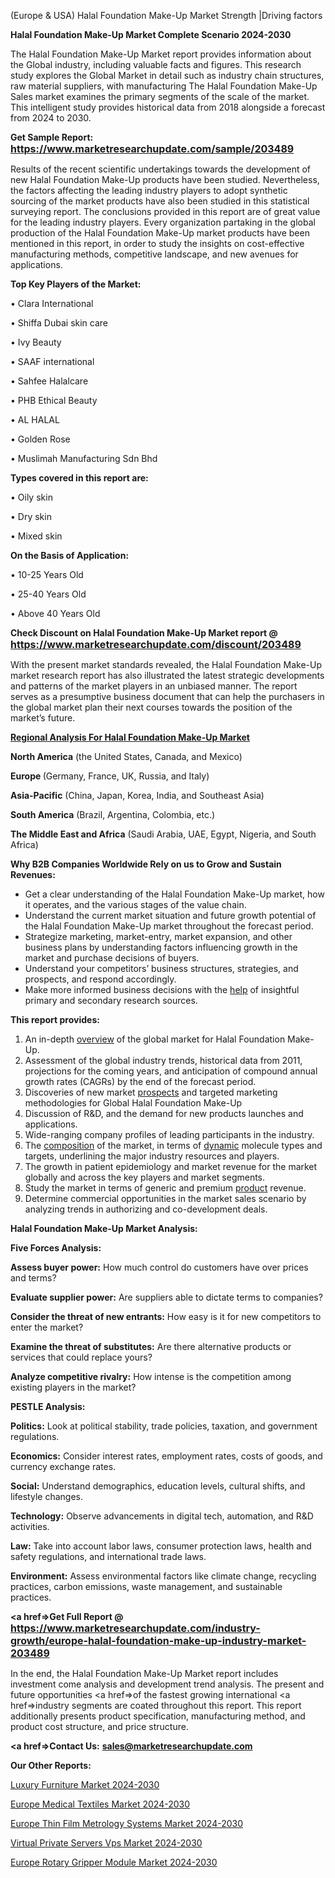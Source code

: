  (Europe & USA) Halal Foundation Make-Up Market Strength |Driving factors

<strong>Halal Foundation Make-Up Market Complete Scenario 2024-2030</strong>

The Halal Foundation Make-Up Market report provides information about the Global industry, including valuable facts and figures. This research study explores the Global Market in detail such as industry chain structures, raw material suppliers, with manufacturing The Halal Foundation Make-Up Sales market examines the primary segments of the scale of the market. This intelligent study provides historical data from 2018 alongside a forecast from 2024 to 2030.

<strong>Get Sample Report: <a href=https://www.marketresearchupdate.com/sample/203489><font size=3 color=#0000ff>https://www.marketresearchupdate.com/sample/203489</font></a></strong>

Results of the recent scientific undertakings towards the development of new Halal Foundation Make-Up products have been studied. Nevertheless, the factors affecting the leading industry players to adopt synthetic sourcing of the market products have also been studied in this statistical surveying report. The conclusions provided in this report are of great value for the leading industry players. Every organization partaking in the global production of the Halal Foundation Make-Up market products have been mentioned in this report, in order to study the insights on cost-effective manufacturing methods, competitive landscape, and new avenues for applications.

<strong>Top Key Players of the Market:</strong>

• Clara International

• Shiffa Dubai skin care

• Ivy Beauty

• SAAF international

• Sahfee Halalcare

• PHB Ethical Beauty

• AL HALAL

• Golden Rose

• Muslimah Manufacturing Sdn Bhd

<strong>Types covered in this report are: </strong>

• Oily skin

• Dry skin

• Mixed skin

<strong>On the Basis of Application:</strong>

• 10-25 Years Old

• 25-40 Years Old

• Above 40 Years Old

<strong>Check Discount on Halal Foundation Make-Up Market report @ <a href=https://www.marketresearchupdate.com/discount/203489><font size=3 color=#0000ff>https://www.marketresearchupdate.com/discount/203489</font></a></strong>

With the present market standards revealed, the Halal Foundation Make-Up market research report has also illustrated the latest strategic developments and patterns of the market players in an unbiased manner. The report serves as a presumptive business document that can help the purchasers in the global market plan their next courses towards the position of the market’s future.

<strong><u><b>Regional Analysis For Halal Foundation Make-Up Market</b></u></strong>

<strong><b>North America</b></strong> (the United States, Canada, and Mexico)

<strong><b>Europe </b></strong>(Germany, France, UK, Russia, and Italy)

<strong><b>Asia-Pacific</b></strong> (China, Japan, Korea, India, and Southeast Asia)

<strong><b>South America</b></strong> (Brazil, Argentina, Colombia, etc.)

<strong><b>The Middle East and Africa</b></strong> (Saudi Arabia, UAE, Egypt, Nigeria, and South Africa)

<strong>Why B2B Companies Worldwide Rely on us to Grow and Sustain Revenues:</strong>
<ul>
  <li>Get a clear understanding of the Halal Foundation Make-Up market, how it operates, and the various stages of the value chain.</li>
  <li>Understand the current market situation and future growth potential of the Halal Foundation Make-Up market throughout the forecast period.</li>
  <li>Strategize marketing, market-entry, market expansion, and other business plans by understanding factors influencing growth in the market and purchase decisions of buyers.</li>
  <li>Understand your competitors’ business structures, strategies, and prospects, and respond accordingly.</li>
  <li>Make more informed business decisions with the <a href=ASDF991299>help</a> of insightful primary and secondary research sources.</li>
</ul>
<strong>This report provides:</strong>
<ol>
  <li>An in-depth <a href=>overview</a> of the global market for Halal Foundation Make-Up.</li>
  <li>Assessment of the global industry trends, historical data from 2011, projections for the coming years, and anticipation of compound annual growth rates (CAGRs) by the end of the forecast period.</li>
  <li>Discoveries of new market <a href=>prospects</a> and targeted marketing methodologies for Global Halal Foundation Make-Up</li>
  <li>Discussion of R&amp;D, and the demand for new products launches and applications.</li>
  <li>Wide-ranging company profiles of leading participants in the industry.</li>
  <li>The <a href=ASDF881288>composition</a> of the market, in terms of <a href=>dynamic</a> molecule types and targets, underlining the major industry resources and players.</li>
  <li>The growth in patient epidemiology and market revenue for the market globally and across the key players and market segments.</li>
  <li>Study the market in terms of generic and premium <a href=>product</a> revenue.</li>
  <li>Determine commercial opportunities in the market sales scenario by analyzing trends in authorizing and co-development deals.</li>
</ol>

<strong>Halal Foundation Make-Up Market Analysis:</strong>

<strong>Five Forces Analysis:</strong>

<strong>Assess buyer power:</strong> How much control do customers have over prices and terms?

<strong>Evaluate supplier power:</strong> Are suppliers able to dictate terms to companies?

<strong>Consider the threat of new entrants:</strong> How easy is it for new competitors to enter the market?

<strong>Examine the threat of substitutes:</strong> Are there alternative products or services that could replace yours?

<strong>Analyze competitive rivalry:</strong> How intense is the competition among existing players in the market?

<strong>PESTLE Analysis:</strong>

<strong>Politics:</strong> Look at political stability, trade policies, taxation, and government regulations.

<strong>Economics:</strong> Consider interest rates, employment rates, costs of goods, and currency exchange rates.

<strong>Social:</strong> Understand demographics, education levels, cultural shifts, and lifestyle changes.

<strong>Technology:</strong> Observe advancements in digital tech, automation, and R&D activities.

<strong>Law:</strong> Take into account labor laws, consumer protection laws, health and safety regulations, and international trade laws.

<strong>Environment:</strong> Assess environmental factors like climate change, recycling practices, carbon emissions, waste management, and sustainable practices.

<strong><a href=>Get Full Report</a> @ <a href=https://www.marketresearchupdate.com/industry-growth/europe-halal-foundation-make-up-industry-market-203489><font size=3 color=#0000ff>https://www.marketresearchupdate.com/industry-growth/europe-halal-foundation-make-up-industry-market-203489</font></a></strong>

In the end, the Halal Foundation Make-Up Market report includes investment come analysis and development trend analysis. The present and future opportunities <a href=>of</a> the fastest growing international <a href=>industry</a> segments are coated throughout this report. This report additionally presents product specification, manufacturing method, and product cost structure, and price structure.

<strong><a href=><strong>Contact Us:</strong></a></strong>
<strong>sales@marketresearchupdate.com</strong>

<strong>Our Other Reports:</strong>

<a href=https://www.linkedin.com/pulse/luxury-furniture-market-size-growth-set-surge>Luxury Furniture Market 2024-2030</a>

<a href=https://www.linkedin.com/pulse/europe-medical-textiles-market-size-exclusive-report>Europe Medical Textiles Market 2024-2030</a>

<a href=https://www.linkedin.com/pulse/europe-thin-film-metrology-systems-market-2023-2030>Europe Thin Film Metrology Systems Market 2024-2030</a>

<a href=https://www.linkedin.com/pulse/virtual-private-servers-vps-market-2023-comprehensive-eooyf/>Virtual Private Servers Vps Market 2024-2030</a>

<a href=https://www.linkedin.com/pulse/europe-rotary-gripper-module-market-research-srqkf/>Europe Rotary Gripper Module Market 2024-2030</a>
